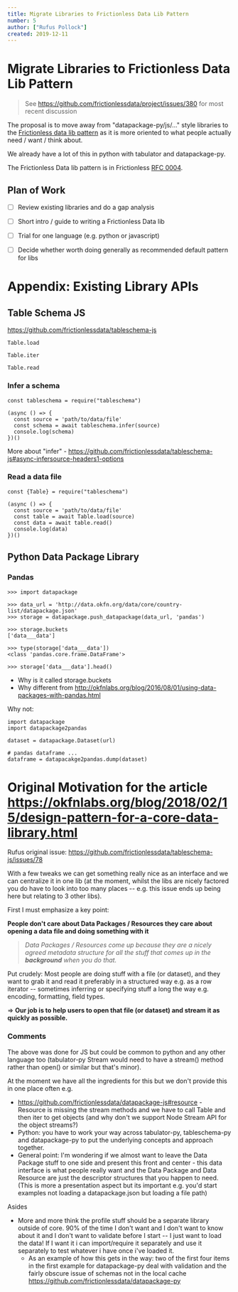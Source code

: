 ```yaml
---
title: Migrate Libraries to Frictionless Data Lib Pattern
number: 5
author: ["Rufus Pollock"]
created: 2019-12-11
---
```


# Migrate Libraries to Frictionless Data Lib Pattern

> See https://github.com/frictionlessdata/project/issues/380 for most recent discussion

The proposal is to move away from "datapackage-py/js/..." style libraries to the [Frictionless data lib pattern][f11s-lib] as it is more oriented to what people actually need / want / think about.

We already have a lot of this in python with tabulator and datapackage-py.

The Frictionless Data lib pattern is in Frictionless [RFC 0004][f11s-lib].

[f11s-lib]: ./0004-frictionless-data-lib-pattern.md

## Plan of Work

* [ ] Review existing libraries and do a gap analysis
* [ ] Short intro / guide to writing a Frictionless Data lib
* [ ] Trial for one language (e.g. python or javascript)
* [ ] Decide whether worth doing generally as recommended default pattern for libs


# Appendix: Existing Library APIs

## Table Schema JS

https://github.com/frictionlessdata/tableschema-js

```
Table.load

Table.iter

Table.read
```

### Infer a schema

```javascript=
const tableschema = require("tableschema")

(async () => {
  const source = 'path/to/data/file'
  const schema = await tableschema.infer(source)
  console.log(schema)
})()
```

More about "infer" - https://github.com/frictionlessdata/tableschema-js#async-infersource-headers1-options

### Read a data file

```javascript=
const {Table} = require("tableschema")

(async () => {
  const source = 'path/to/data/file'
  const table = await Table.load(source)
  const data = await table.read()
  console.log(data)
})()
```

## Python Data Package Library

### Pandas

```
>>> import datapackage

>>> data_url = 'http://data.okfn.org/data/core/country-list/datapackage.json'
>>> storage = datapackage.push_datapackage(data_url, 'pandas')

>>> storage.buckets
['data___data']

>>> type(storage['data___data'])
<class 'pandas.core.frame.DataFrame'>

>>> storage['data___data'].head()
```

* Why is it called storage.buckets
* Why different from http://okfnlabs.org/blog/2016/08/01/using-data-packages-with-pandas.html


Why not:

```
import datapackage
import datapackage2pandas

dataset = datapackage.Dataset(url)

# pandas dataframe ...
dataframe = datapacakge2pandas.dump(dataset)
```

# Original Motivation for the article https://okfnlabs.org/blog/2018/02/15/design-pattern-for-a-core-data-library.html

Rufus original issue: https://github.com/frictionlessdata/tableschema-js/issues/78

With a few tweaks we can get something really nice as an interface and we can centralize it in one lib (at the moment, whilst the libs are nicely factored you do have to look into too many places -- e.g. this issue ends up being here but relating to 3 other libs).

First I must emphasize a key point:

**People don't care about Data Packages / Resources they care about opening a data file and doing something with it**

> *Data Packages / Resources come up because they are a nicely agreed metadata structure for all the stuff that comes up in the **background** when you do that.*

Put crudely: Most people are doing stuff with a file (or dataset), and they want to grab it and read it preferably in a structured way e.g. as a row iterator -- sometimes inferring or specifying stuff a long the way e.g. encoding, formatting, field types.

=> **Our job is to help users to open that file (or dataset) and stream it as quickly as possible.**


### Comments

The above was done for JS but could be common to python and any other language too (tabulator-py Stream would need to have a stream() method rather than open() or similar but that's minor).

At the moment we have all the ingredients for this but we don't provide this in one place often e.g.

* https://github.com/frictionlessdata/datapackage-js#resource - Resource is missing the stream methods and we have to call Table and then iter to get objects (and why don't we support Node Stream API for the object streams?)
* Python: you have to work your way across tabulator-py, tableschema-py and datapackage-py to put the underlying concepts and approach together.
* General point: I'm wondering if we almost want to leave the Data Package stuff to one side and present this front and center - this data interface is what people really want and the Data Package and Data Resource are just the descriptor structures that you happen to need. (This is more a presentation aspect but its important e.g. you'd start examples not loading a datapackage.json but loading a file path)

Asides

* More and more think the profile stuff should be a separate library outside of core. 90% of the time I don't want and I don't want to know about it and I don't want to validate before I start -- I just want to load the data! If I want it i can import/require it separately and use it separately to test whatever i have once i've loaded it.
  * As an example of how this gets in the way: two of the first four items in the first example for datapackage-py deal with validation and the fairly obscure issue of schemas not in the local cache https://github.com/frictionlessdata/datapackage-py

